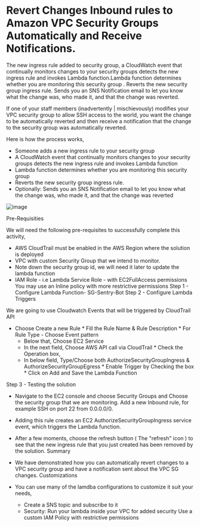 # Revert Changes Inbound rules to  Amazon VPC Security Groups Automatically and Receive Notifications.
The new ingress rule added to security group, a CloudWatch event that continually monitors changes to your security groups detects the new ingress rule and invokes Lambda function.Lambda function determines whether you are monitoring this security group . Reverts the new security group ingress rule. Sends you an SNS Notification email to let you know what the change was, who made it, and that the change was reverted.

If one of your staff members (inadvertently | mischievously) modifies your VPC security group to allow SSH access to the world, you want the change to be automatically reverted and then receive a notification that the change to the security group was automatically reverted.

Here is how the process works,

   * Someone adds a new ingress rule to your security group
   * A CloudWatch event that continually monitors changes to your security groups detects the new ingress rule and invokes Lambda function
   * Lambda function determines whether you are monitoring this security group
   * Reverts the new security group ingress rule.
   * Optionally: Sends you an SNS Notification email to let you know what the change was, who made it, and that the change was reverted

![image](https://user-images.githubusercontent.com/55474202/215387352-ad5d717c-2663-4ae0-9815-23aba6c706da.png)

Pre-Requisities

We will need the following pre-requisites to successfully complete this activity,

   * AWS CloudTrail must be enabled in the AWS Region where the solution is deployed
   * VPC with custom Security Group that we intend to monitor.
   * Note down the security group id, we will need it later to update the lambda function
   * IAM Role - i.e Lambda Service Role - with EC2FullAccess permissions
        You may use an Inline policy with more restrictive permissions
Step 1 - Configure Lambda Function- SG-Sentry-Bot
Step 2 - Configure Lambda Triggers

We are going to use Cloudwatch Events that will be triggered by CloudTrail API

   * Choose Create a new Rule
    * Fill the Rule Name & Rule Description
    * For Rule Type - Choose Event pattern
        * Below that, Choose EC2 Service
        * In the next field, Choose AWS API call via CloudTrail
    * Check the Operation box,
        * In below field, Type/Choose both AuthorizeSecurityGroupIngress & AuthorizeSecurityGroupEgress
    * Enable Trigger by Checking the box
    * Click on Add and Save the Lambda Function
    
  Step 3 - Testing the solution

* Navigate to the EC2 console and choose Security Groups and Choose the security group that we are monitoring. Add a new Inbound rule, for example SSH on   port 22 from 0.0.0.0/0.

* Adding this rule creates an EC2 AuthorizeSecurityGroupIngress service event, which triggers the Lambda function.

* After a few moments, choose the refresh button ( The "refresh" icon ) to see that the new ingress rule that you just created has been removed by the solution.
Summary

* We have demonstrated how you can automatically revert changes to a VPC security group and have a notification sent about the VPC SG changes.
Customizations

* You can use many of the lamdba configurations to customize it suit your needs,

    * Create a SNS topic and subscribe to it
    * Security: Run your lambda inside your VPC for added security
        Use a custom IAM Policy with restrictive permissions
 
    
